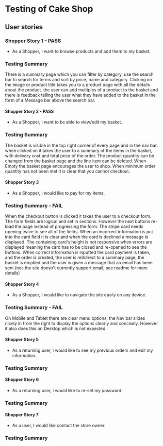 # Testing of Cake Shop

## User stories

### Shopper Story 1 - PASS
-   As a Shopper, I want to browse products and add them to my basket.
### Testing Summary
There is a summary page which you can filter by category, use the search bar to search for terms and sort by price, name and category.  Clicking on the image or product title takes you to a product page with all the details about the product. the user can add multiples of a product to the basket and there is feedback telling the user what they have added to the basket in the form of a Message bar above the search bar.

#### Shopper Story 2 - PASS
-   As a Shopper, I want to be able to view/edit my basket.
### Testing Summary
The basket is visible in the top right corner of every page and in the nav bar. when clicked on it takes the user to a summary of the items in the basket, with delivery cost and total price of the order. The product quantity can be changed from the basket page and the line item can be deleted. When Empty the basket page encourages the user to shop. When minimum order quantity has not been met it is clear that you cannot checkout.
#### Shopper Story 3
-   As a Shopper, I would like to pay for my items.
### Testing Summary - FAIL
When the checkout button is clicked it takes the user to a checkout form. The form fields are logical and set in sections.  However the next buttons re-load the page instead of progressing the form. The stripe card needs opening twice to see all of the fields. When an incorrect information is put into the card field it is clear and when the card is declined a message is displayed. The containing card's height is not responsive when errors are displayed meaning the card has to be closed and re-opened to see the buttons. When correct information is inputted the card payment is taken, and the order is created, the user is re0direct to a summary page, the basket is emptied and the user is given a message that an email has been sent (not-the site doesn't currently support email, see readme for more details)
#### Shopper Story 4
-   As a Shopper, I would like to navigate the site easily on any device.
### Testing Summary - FAIL
On Mobile and Tablet there are clear menu options, the Nav bar slides nicely in from the right to display the options clearly and concisely. However it also does this on Desktop which is not expected.
#### Shopper Story 5
-   As a returning user, I would like to see my previous orders and edit my information.
### Testing Summary

#### Shopper Story 6
-   As a returning user, I would like to re-set my password.
### Testing Summary

#### Shopper Story 7
-   As a user, I would like contact the store owner.
### Testing Summary
